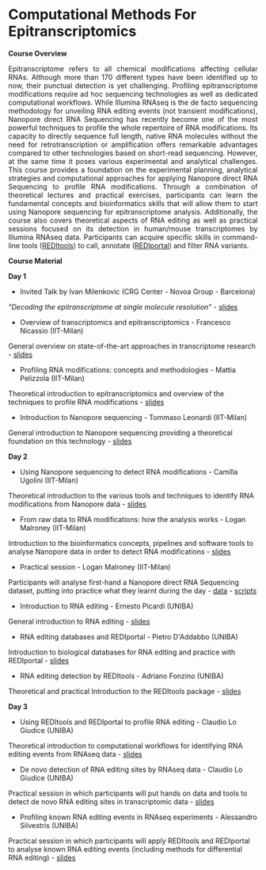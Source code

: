 # Computational Methods For Epitranscriptomics

<b>Course Overview</b>

<p align="justify">Epitranscriptome refers to all chemical modifications affecting cellular RNAs. Although more than 170 different types have been identified up to now, their punctual detection is yet  challenging. Profiling epitranscriptome modifications require ad hoc sequencing technologies as well as dedicated computational workflows. While Illumina RNAseq is the de facto  sequencing methodology for unveiling RNA editing events (not transient modifications), Nanopore direct RNA Sequencing has recently become one of the most powerful techniques to profile the whole repertoire of RNA modifications. Its capacity to directly sequence full length, native RNA molecules without the need for retrotranscription or amplification offers  remarkable advantages compared to other technologies based on short-read sequencing.  However, at the same time it poses various experimental and analytical challenges. 
This course provides a foundation on the experimental planning, analytical strategies and computational approaches for applying Nanopore direct RNA Sequencing to profile RNA  modifications. Through a combination of theoretical lectures and practical exercises, participants can learn the fundamental concepts and bioinformatics skills that will allow them  to start using Nanopore sequencing for epitranscriptome analysis. Additionally, the course also covers theoretical aspects of RNA editing as well as practical sessions focused on its  detection in human/mouse transcriptomes by Illumina RNAseq data. Participants can acquire specific skills in command-line tools (<a href="https://github.com/BioinfoUNIBA/REDItools">REDItools</a>) to call, annotate (<a href="http://srv00.recas.ba.infn.it/atlas/index.html">REDIportal</a>) and filter RNA  variants.</p>

<b>Course Material</b>

<b>Day 1</b>

- Invited Talk by Ivan Milenkovic (CRG Center - Novoa Group - Barcelona)

<i>"Decoding the epitranscriptome at single molecule resolution"</i> - <a href="https://github.com/ELIXIR-IIB-training/computational_methods_for_epitrascriptomics/blob/main/day1/Ivan_EvaMariaNovoa_ELIXIR.pdf">slides</a>

- Overview of transcriptomics and epitranscriptomics - Francesco Nicassio (IIT-Milan)

General overview on state-of-the-art approaches in transcriptome research - <a href="https://github.com/ELIXIR-IIB-training/computational_methods_for_epitrascriptomics/blob/main/day1/ELIXIR_course_Nicassio_Trancriptomics.pdf">slides</a>

- Profiling RNA modifications: concepts and methodologies - Mattia Pelizzola (IIT-Milan)

Theoretical introduction to epitranscriptomics and overview of the techniques to profile RNA modifications - <a href="https://github.com/ELIXIR-IIB-training/computational_methods_for_epitrascriptomics/blob/main/day1/RNAmod_methods_ELIXIR-1.pdf">slides</a>

- Introduction to Nanopore sequencing - Tommaso Leonardi (IIT-Milan)

General introduction to Nanopore sequencing providing a theoretical foundation on this technology - <a href="https://github.com/ELIXIR-IIB-training/computational_methods_for_epitrascriptomics/blob/main/day1/ELIXIR_course_Leonardi_Nanopore_Theory.pdf">slides</a>

<b>Day 2</b>

- Using Nanopore sequencing to detect RNA modifications - Camilla Ugolini  (IIT-Milan)

Theoretical introduction to the various tools and techniques to identify RNA modifications from Nanopore data - <a href="https://github.com/ELIXIR-IIB-training/computational_methods_for_epitrascriptomics/blob/main/day2/ELIXIR_course_Ugolini_Nanopore_analysis.pdf">slides</a>

- From raw data to RNA modifications: how the analysis works - Logan Malroney (IIT-Milan)

Introduction to the bioinformatics concepts, pipelines and software tools to analyse Nanopore data in order to detect RNA modifications - <a href="https://github.com/ELIXIR-IIB-training/computational_methods_for_epitrascriptomics/blob/main/day2/ELIXIR_course_Mulroney_%20Nanopore%20sequencing%20to%20detect%20RNA%20modifications.pdf">slides</a>

- Practical session - Logan Malroney (IIT-Milan)

Participants will analyse first-hand a Nanopore direct RNA Sequencing dataset, putting into practice what they learnt during the day - <a href="">data</a> - <a href="day2/scripts">scripts</a> 

- Introduction to RNA editing - Ernesto Picardi (UNIBA) 

General introduction to RNA editing - <a href="https://github.com/ELIXIR-IIB-training/computational_methods_for_epitrascriptomics/blob/main/day2/training-course-27-04-2023_picardi.pdf">slides</a>  

- RNA editing databases and REDIportal - Pietro D'Addabbo (UNIBA)

Introduction to biological databases for RNA editing and practice with REDIportal - <a href="https://github.com/ELIXIR-IIB-training/computational_methods_for_epitrascriptomics/blob/main/day2/REDIportal.ppt.pdf">slides</a>

- RNA editing detection by REDItools - Adriano Fonzino (UNIBA)

Theoretical and practical Introduction to the REDItools package - <a href="https://github.com/ELIXIR-IIB-training/computational_methods_for_epitrascriptomics/blob/main/day2/Epitransctiptomic_27_04_2023.pdf.PDF">slides</a> 

<b>Day 3</b>

- Using REDItools and REDIportal to profile RNA editing - Claudio Lo Giudice (UNIBA)

Theoretical introduction to computational workflows for identifying RNA editing events from  RNAseq data - <a href="day3/data/reditoolsdnarna.md">slides</a>

- De novo detection of RNA editing sites by RNAseq data - Claudio Lo Giudice (UNIBA)

Practical session in which participants will put hands on data and tools to detect de novo RNA editing sites in transcriptomic data - <a href="https://github.com/ELIXIR-IIB-training/computational_methods_for_epitrascriptomics/blob/main/day3/data/reditoolsdnarna2.md">slides</a>
 
- Profiling known RNA editing events in RNAseq experiments - Alessandro Silvestris (UNIBA)

Practical session in which participants will apply REDItools and REDIportal to analyse known  RNA editing events (including methods for differential RNA editing) - <a href="https://github.com/ELIXIR-IIB-training/computational_methods_for_epitrascriptomics/blob/main/day3/elixir_epitranscriptomics.pdf">slides</a>

